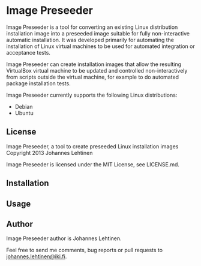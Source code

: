 Image Preseeder
===============

Image Preseeder is a tool for converting an existing Linux distribution
installation image into a preseeded image suitable for fully non-interactive
automatic installation. It was developed primarily for automating the
installation of Linux virtual machines to be used for automated integration or
acceptance tests.

Image Preseeder can create installation images that allow the resulting
VirtualBox virtual machine to be updated and controlled non-interactively from
scripts outside the virtual machine, for example to do automated package
installation tests.

Image Preseeder currently supports the following Linux distributions:

  * Debian
  * Ubuntu


License
-------

Image Preseeder, a tool to create preseeded Linux installation images  
Copyright 2013 Johannes Lehtinen

Image Preseeder is licensed under the MIT License, see LICENSE.md.


Installation
------------


Usage
-----


Author
------

Image Preseeder author is Johannes Lehtinen.

Feel free to send me comments, bug reports or pull requests to
<johannes.lehtinen@iki.fi>.
